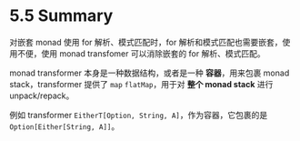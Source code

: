 # 5.5 Summary

对嵌套 monad 使用 for 解析、模式匹配时，for 解析和模式匹配也需要嵌套，使用不便，使用 monad transfomer 可以消除嵌套的 for 解析、模式匹配。

monad transformer 本身是一种数据结构，或者是一种 **容器**，用来包裹 monad stack，transformer 提供了 `map` `flatMap`，用于对 **整个 monad stack** 进行 unpack/repack。

例如 transformer `EitherT[Option, String, A]`，作为容器，它包裹的是 `Option[Either[String, A]]`。
